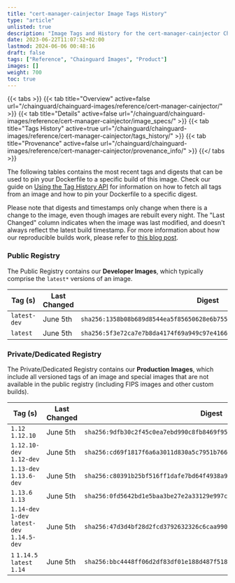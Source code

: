 ```yaml
---
title: "cert-manager-cainjector Image Tags History"
type: "article"
unlisted: true
description: "Image Tags and History for the cert-manager-cainjector Chainguard Image"
date: 2023-06-22T11:07:52+02:00
lastmod: 2024-06-06 00:48:16
draft: false
tags: ["Reference", "Chainguard Images", "Product"]
images: []
weight: 700
toc: true
---
```


{{< tabs >}}
{{< tab title="Overview" active=false url="/chainguard/chainguard-images/reference/cert-manager-cainjector/" >}}
{{< tab title="Details" active=false url="/chainguard/chainguard-images/reference/cert-manager-cainjector/image_specs/" >}}
{{< tab title="Tags History" active=true url="/chainguard/chainguard-images/reference/cert-manager-cainjector/tags_history/" >}}
{{< tab title="Provenance" active=false url="/chainguard/chainguard-images/reference/cert-manager-cainjector/provenance_info/" >}}
{{</ tabs >}}

The following tables contains the most recent tags and digests that can be used to pin your Dockerfile to a specific build of this image. Check our guide on [Using the Tag History API](/chainguard/chainguard-images/using-the-tag-history-api/) for information on how to fetch all tags from an image and how to pin your Dockerfile to a specific digest.

Please note that digests and timestamps only change when there is a change to the image, even though images are rebuilt every night. The "Last Changed" column indicates when the image was last modified, and doesn't always reflect the latest build timestamp. For more information about how our reproducible builds work, please refer to [this blog post](https://www.chainguard.dev/unchained/reproducing-chainguards-reproducible-image-builds).

### Public Registry
The Public Registry contains our **Developer Images**, which typically comprise the `latest*` versions of an image.

| Tag (s)       | Last Changed | Digest                                                                    |
|---------------|--------------|---------------------------------------------------------------------------|
|  `latest-dev` | June 5th     | `sha256:1358b08b689d8544ea5f85650628e6b7556be7fe58c7480527ef9985b0391314` |
|  `latest`     | June 5th     | `sha256:5f3e72ca7e7b8da4174f69a949c97e416644d4feae80ac8ef3699e2f75620b71` |


### Private/Dedicated Registry
The Private/Dedicated Registry contains our **Production Images**, which include all versioned tags of an image and special images that are not available in the public registry (including FIPS images and other custom builds).

| Tag (s)                                       | Last Changed | Digest                                                                    |
|-----------------------------------------------|--------------|---------------------------------------------------------------------------|
|  `1.12` `1.12.10`                             | June 5th     | `sha256:9dfb30c2f45c0ea7ebd990c8fb8469f9530c2e30f07346454e45a272ff87511a` |
|  `1.12.10-dev` `1.12-dev`                     | June 5th     | `sha256:cd69f1817f6a6a3011d830a5c7951b7667b4ca3b54369445ba414271c5e54a7d` |
|  `1.13-dev` `1.13.6-dev`                      | June 5th     | `sha256:c80391b25bf516ff1dafe7bd64f4938a9e2a3f4614c10fc30aedff488d68cdc8` |
|  `1.13.6` `1.13`                              | June 5th     | `sha256:0fd5642bd1e5baa3be27e2a33129e997c02b9847ecd9e3cd1454d982d1e38458` |
|  `1.14-dev` `1-dev` `latest-dev` `1.14.5-dev` | June 5th     | `sha256:47d3d4bf28d2fcd3792632326c6caa99052046848940b6ce49d88cad2780a7f4` |
|  `1` `1.14.5` `latest` `1.14`                 | June 5th     | `sha256:bbc4448ff06d2df83df01e188d487f518ba2844b6289826bba3dfd88260c1055` |

